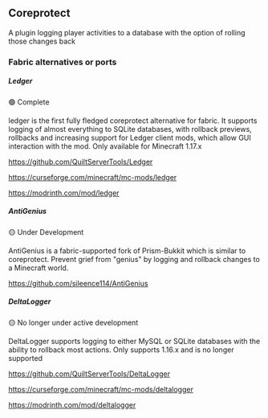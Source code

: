 ## Coreprotect

A plugin logging player activities to a database with the option of rolling those changes back

### Fabric alternatives or ports

##### Ledger

:green_circle: Complete

ledger is the first fully fledged coreprotect alternative for fabric. It supports logging of almost everything to SQLite databases, with rollback previews, rollbacks and increasing support for Ledger client mods, which allow GUI interaction with the mod. Only available for Minecraft 1.17.x

https://github.com/QuiltServerTools/Ledger

https://curseforge.com/minecraft/mc-mods/ledger

https://modrinth.com/mod/ledger

##### AntiGenius

🟡 Under Development

AntiGenius is a fabric-supported fork of Prism-Bukkit which is similar to coreprotect. Prevent grief from "genius" by logging and rollback changes to a Minecraft world.

https://github.com/sileence114/AntiGenius

##### DeltaLogger

:yellow_circle: No longer under active development

DeltaLogger supports logging to either MySQL or SQLite databases with the ability to rollback most actions. Only supports 1.16.x and is no longer supported

https://github.com/QuiltServerTools/DeltaLogger

https://curseforge.com/minecraft/mc-mods/deltalogger

https://modrinth.com/mod/deltalogger
